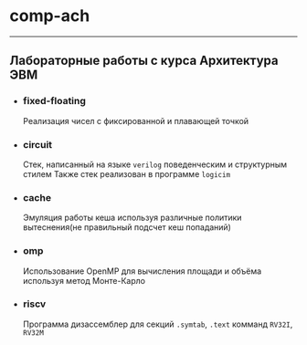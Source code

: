 # comp-ach

---
## Лабораторные работы с курса Архитектура ЭВМ

- ### fixed-floating
    Реализация чисел с фиксированной и плавающей точкой
- ### circuit
    Стек, написанный на языке `verilog` поведенческим и структурным стилем
    Также стек реализован в программе `logicim`
- ### cache
    Эмуляция работы кеша используя различные политики вытеснения(не правильный подсчет кеш попаданий)
- ### omp
    Использование OpenMP для вычисления площади и объёма используя метод Монте-Карло
- ### riscv
    Программа дизассемблер  для секций `.symtab`, `.text` комманд `RV32I`, `RV32M`